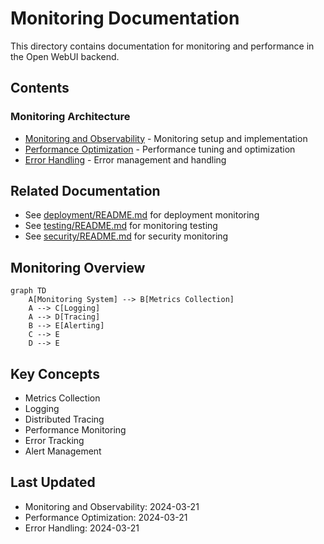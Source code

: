 # Monitoring Documentation

This directory contains documentation for monitoring and performance in the Open WebUI backend.

## Contents

### Monitoring Architecture
- [Monitoring and Observability](monitoring_observability.md) - Monitoring setup and implementation
- [Performance Optimization](performance_optimization.md) - Performance tuning and optimization
- [Error Handling](error_handling.md) - Error management and handling

## Related Documentation
- See [deployment/README.md](../deployment/README.md) for deployment monitoring
- See [testing/README.md](../testing/README.md) for monitoring testing
- See [security/README.md](../security/README.md) for security monitoring

## Monitoring Overview
```mermaid
graph TD
    A[Monitoring System] --> B[Metrics Collection]
    A --> C[Logging]
    A --> D[Tracing]
    B --> E[Alerting]
    C --> E
    D --> E
```

## Key Concepts
- Metrics Collection
- Logging
- Distributed Tracing
- Performance Monitoring
- Error Tracking
- Alert Management

## Last Updated
- Monitoring and Observability: 2024-03-21
- Performance Optimization: 2024-03-21
- Error Handling: 2024-03-21 